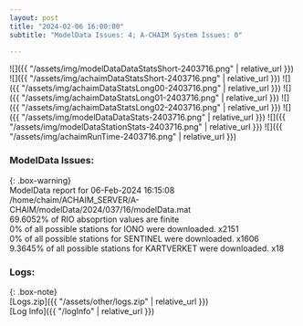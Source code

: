 ```yaml
---
layout: post
title: "2024-02-06 16:00:00"
subtitle: "ModelData Issues: 4; A-CHAIM System Issues: 0"

---
```


![]({{ "/assets/img/modelDataDataStatsShort-2403716.png" | relative_url }})
![]({{ "/assets/img/achaimDataStatsShort-2403716.png" | relative_url }})
![]({{ "/assets/img/achaimDataStatsLong00-2403716.png" | relative_url }})
![]({{ "/assets/img/achaimDataStatsLong01-2403716.png" | relative_url }})
![]({{ "/assets/img/achaimDataStatsLong02-2403716.png" | relative_url }})
![]({{ "/assets/img/modelDataDataStats-2403716.png" | relative_url }})
![]({{ "/assets/img/modelDataStationStats-2403716.png" | relative_url }})
![]({{ "/assets/img/achaimRunTime-2403716.png" | relative_url }})


### ModelData Issues:  
  
{: .box-warning}  
 ModelData report for 06-Feb-2024 16:15:08   
 /home/chaim/ACHAIM_SERVER/A-CHAIM/modelData/2024/037/16/modelData.mat   
 69.6052% of RIO absoprtion values are finite   
 0% of all possible stations for IONO were downloaded. x2151   
 0% of all possible stations for SENTINEL were downloaded. x1606   
 9.3645% of all possible stations for KARTVERKET were downloaded. x18   
  


### Logs:  
  
{: .box-note}  
[Logs.zip]({{ "/assets/other/logs.zip" | relative_url }})  
[Log Info]({{ "/logInfo" | relative_url }})  
